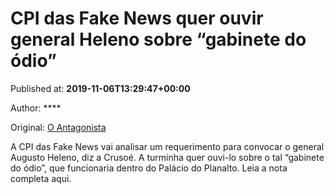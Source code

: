 
# CPI das Fake News quer ouvir general Heleno sobre “gabinete do ódio”

Published at: **2019-11-06T13:29:47+00:00**

Author: ****

Original: [O Antagonista](https://www.oantagonista.com/brasil/cpi-das-fake-news-quer-ouvir-general-heleno-sobre-gabinete-do-odio/)

A CPI das Fake News vai analisar um requerimento para convocar o general Augusto Heleno, diz a Crusoé.
A turminha quer ouvi-lo sobre o tal “gabinete do ódio”, que funcionaria dentro do Palácio do Planalto.
Leia a nota completa aqui.
